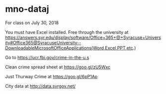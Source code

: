 # mno-dataj
For class on July 30, 2018

You must have Excel installed. Free through the university at https://answers.syr.edu/display/software/Office+365+@+Syracuse+University#Office365@SyracuseUniversity--DownloadableMicrosoftOfficeApplications(Word,Excel,PPT,etc.)

Go to https://ucr.fbi.gov/crime-in-the-u.s

Clean crime spread sheet at https://goo.gl/zU5Wxc

Just Thurway Crime at https://goo.gl/6pP1Ap

City data at http://data.syrgov.net/ 

